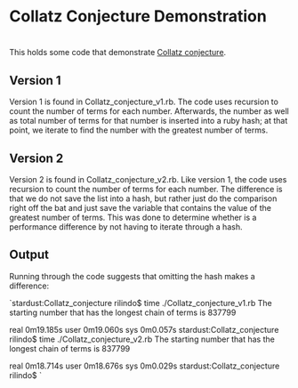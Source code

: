 # Collatz Conjecture Demonstration

#
This holds some code that demonstrate [Collatz conjecture](https://en.wikipedia.org/wiki/Collatz_conjecture).

## Version 1

Version 1 is found in Collatz_conjecture_v1.rb. The code uses recursion to count the number of terms for each number. Afterwards, the number as well as total number of terms for that number is inserted into a ruby hash; at that point, we iterate to find the number with the greatest number of terms.

## Version 2

Version 2 is found in Collatz_conjecture_v2.rb. Like version 1, the code uses recursion to count the number of terms for each number. The difference is that we do not save the list into a hash, but rather just do the comparison right off the bat and just save the variable that contains the value of the greatest number of terms. This was done to determine whether is a performance difference by not having to iterate through a hash.

## Output

Running through the code suggests that omitting the hash makes a difference:

`stardust:Collatz_conjecture rilindo$ time ./Collatz_conjecture_v1.rb
The starting number that has the longest chain of terms is 837799

real	0m19.185s
user	0m19.060s
sys	0m0.057s
stardust:Collatz_conjecture rilindo$ time ./Collatz_conjecture_v2.rb
The starting number that has the longest chain of terms is 837799

real	0m18.714s
user	0m18.676s
sys	0m0.029s
stardust:Collatz_conjecture rilindo$ `

